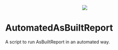 <p align="center">
    <a href="https://twitter.com/virBeaver" alt="Twitter">
            <img src="https://img.shields.io/twitter/follow/virBeaver?label=Follow&style=social"/></a>
</p>


# AutomatedAsBuiltReport
A script to run AsBuiltReport in an automated way.